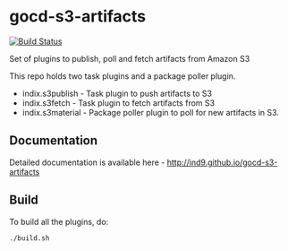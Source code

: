 gocd-s3-artifacts
=================

[![Build Status](https://snap-ci.com/ind9/gocd-s3-artifacts/branch/master/build_image)](https://snap-ci.com/ind9/gocd-s3-artifacts/branch/master)

Set of plugins to publish, poll and fetch artifacts from Amazon S3

This repo holds two task plugins and a package poller plugin.

- indix.s3publish - Task plugin to push artifacts to S3
- indix.s3fetch - Task plugin to fetch artifacts from S3
- indix.s3material - Package poller plugin to poll for new artifacts in S3.

Documentation
-----

Detailed documentation is available here - http://ind9.github.io/gocd-s3-artifacts

Build
-----

To build all the plugins, do:

```bash
./build.sh
```

